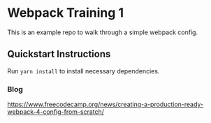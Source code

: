 # Webpack Training 1

This is an example repo to walk through a simple webpack config.

## Quickstart Instructions

Run `yarn install` to install necessary dependencies.

### Blog
https://www.freecodecamp.org/news/creating-a-production-ready-webpack-4-config-from-scratch/
